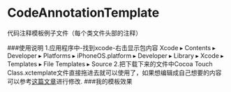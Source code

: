 # CodeAnnotationTemplate
代码注释模板例子文件（每个类文件头部的注释）

###使用说明
1.应用程序中-找到xcode-右击显示包内容 Xcode ▸ Contents ▸ Developer ▸ Platforms ▸ iPhoneOS.platform ▸ Developer ▸ Library ▸ Xcode ▸ Templates ▸ File Templates ▸ Source
2.把下载下来的文件中Cocoa Touch Class.xctemplate文件直接拖进去就可以使用了，如果想编辑成自己想要的内容可以参考[这篇文章](https://www.jianshu.com/p/e244848c4ae2)进行修改.
###我的模板效果
